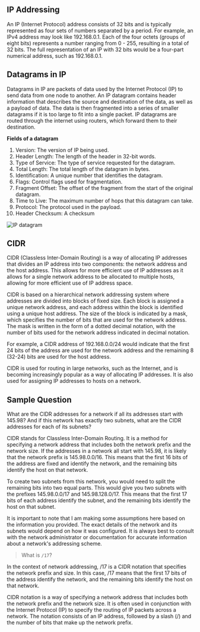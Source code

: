 ## IP Addressing 

An IP (Internet Protocol) address consists of 32 bits and is typically represented as four sets of numbers separated by a period. For example, an IPv4 address may look like 192.168.0.1. Each of the four octets (groups of eight bits) represents a number ranging from 0 - 255, resulting in a total of 32 bits. The full representation of an IP with 32 bits would be a four-part numerical address, such as 192.168.0.1.

## Datagrams in IP

Datagrams in IP are packets of data used by the Internet Protocol (IP) to send data from one node to another. An IP datagram contains header information that describes the source and destination of the data, as well as a payload of data. The data is then fragmented into a series of smaller datagrams if it is too large to fit into a single packet. IP datagrams are routed through the internet using routers, which forward them to their destination.

**Fields of a datagram**

1. Version: The version of IP being used.
2. Header Length: The length of the header in 32-bit words.
3. Type of Service: The type of service requested for the datagram.
4. Total Length: The total length of the datagram in bytes.
5. Identification: A unique number that identifies the datagram.
6. Flags: Control flags used for fragmentation.
7. Fragment Offset: The offset of the fragment from the start of the original datagram.
8. Time to Live: The maximum number of hops that this datagram can take.
9. Protocol: The protocol used in the payload.
10. Header Checksum: A checksum

![IP datagram](http://www.tcpipguide.com/free/diagrams/ipformat.png)

## CIDR

CIDR (Classless Inter-Domain Routing) is a way of allocating IP addresses that divides an IP address into two components: the network address and the host address. This allows for more efficient use of IP addresses as it allows for a single network address to be allocated to multiple hosts, allowing for more efficient use of IP address space.

CIDR is based on a hierarchical network addressing system where addresses are divided into blocks of fixed size. Each block is assigned a unique network address, and each address within the block is identified using a unique host address. The size of the block is indicated by a mask, which specifies the number of bits that are used for the network address. The mask is written in the form of a dotted decimal notation, with the number of bits used for the network address indicated in decimal notation.

For example, a CIDR address of 192.168.0.0/24 would indicate that the first 24 bits of the address are used for the network address and the remaining 8 (32-24) bits are used for the host address.

CIDR is used for routing in large networks, such as the Internet, and is becoming increasingly popular as a way of allocating IP addresses. It is also used for assigning IP addresses to hosts on a network.

## Sample Question

What are the CIDR addresses for a network if all its addresses start with 145.98? And if this network has exactly two subnets, what are the CIDR addresses for each of its subnets?

CIDR stands for Classless Inter-Domain Routing. It is a method for specifying a network address that includes both the network prefix and the network size. If the addresses in a network all start with 145.98, it is likely that the network prefix is 145.98.0.0/16. This means that the first 16 bits of the address are fixed and identify the network, and the remaining bits identify the host on that network.

To create two subnets from this network, you would need to split the remaining bits into two equal parts. This would give you two subnets with the prefixes 145.98.0.0/17 and 145.98.128.0/17. This means that the first 17 bits of each address identify the subnet, and the remaining bits identify the host on that subnet.

It is important to note that I am making some assumptions here based on the information you provided. The exact details of the network and its subnets would depend on how it was configured. It is always best to consult with the network administrator or documentation for accurate information about a network's addressing scheme.

>  What is `/17`?

In the context of network addressing, /17 is a CIDR notation that specifies the network prefix and size. In this case, /17 means that the first 17 bits of the address identify the network, and the remaining bits identify the host on that network.

CIDR notation is a way of specifying a network address that includes both the network prefix and the network size. It is often used in conjunction with the Internet Protocol (IP) to specify the routing of IP packets across a network. The notation consists of an IP address, followed by a slash (/) and the number of bits that make up the network prefix.